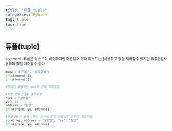 ```yaml
---
title: "튜플_tuple"
categories: Pyhton
tag: tuple
toc: true
---
```


## 튜플(tuple)
<span style = "font-size:80%">
comment)
튜플은 리스트와 비슷하지만 다른점이 있다 리스트는[]사용하고 값을 제어할수 있지만
튜플은()사용하며 값을 제어할수 없다
<span>

```python
menu = ("김밥", "제육덮밥")
print(menu[0])
print(menu[1])

#파이썬 튜플에는 add가 존재 하지않음

#보통 변수선언후 출력과정
rice = "보리밥"
yy = 21
address = "천안"
print(rice, yy, address)

#튜플사용시 출력 (변수 순서에 맞게 대입되어 간략히 코드작성)
rice, yy, address = "보리밥", "yy", "천안"
print(rice, yy, address)
```